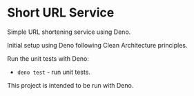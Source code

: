 # Short URL Service
<!-- このリポジトリはDenoで実装されたURL短縮サービスの例です -->

Simple URL shortening service using Deno.

Initial setup using Deno following Clean Architecture principles.

Run the unit tests with Deno:

- `deno test` - run unit tests.

This project is intended to be run with Deno.


